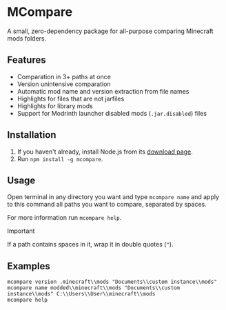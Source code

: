 # MCompare
A small, zero-dependency package for all-purpose comparing Minecraft mods folders.

## Features
- Comparation in 3+ paths at once
- Version unintensive comparation
- Automatic mod name and version extraction from file names
- Highlights for files that are not jarfiles
- Highlights for library mods
- Support for Modrinth launcher disabled mods (`.jar.disabled`) files

## Installation
1. If you haven't already, install Node.js from its [download page](https://nodejs.org/en/download).
2. Run `npm install -g mcompare`.


## Usage
Open terminal in any directory you want and type `mcompare name` and apply to this command all paths you want to compare, separated by spaces.

For more information run `mcompare help`.

> [!IMPORTANT]
> If a path contains spaces in it, wrap it in double quotes (`"`).

## Examples
``` batch
mcompare version .minecraft\\mods "Documents\\custom instance\\mods"
mcompare name modded\\minecraft\\mods "Documents\\custom instance\\mods" C:\\Users\\User\\minecraft\\mods
mcompare help
```
